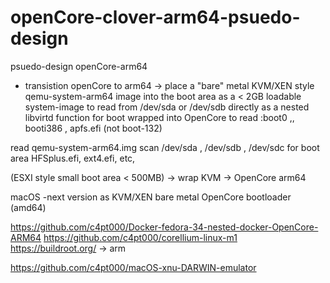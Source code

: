 # openCore-clover-arm64-psuedo-design
psuedo-design openCore-arm64


* transistion openCore to arm64 -> place a "bare" metal KVM/XEN style qemu-system-arm64 image into the boot area as a < 2GB loadable system-image to read from /dev/sda or /dev/sdb directly as a nested libvirtd function for boot wrapped into OpenCore to read :boot0 ,, booti386 , apfs.efi (not boot-132)

read qemu-system-arm64.img scan /dev/sda , /dev/sdb , /dev/sdc for boot area HFSplus.efi, ext4.efi, etc,

(ESXI style small boot area < 500MB) -> wrap KVM -> OpenCore arm64



macOS -next version as KVM/XEN bare metal OpenCore bootloader (amd64)


https://github.com/c4pt000/Docker-fedora-34-nested-docker-OpenCore-ARM64
https://github.com/c4pt000/corellium-linux-m1
https://buildroot.org/ -> arm

https://github.com/c4pt000/macOS-xnu-DARWIN-emulator
